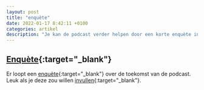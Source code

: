 ```yaml
---
layout: post
title: "enquète"
date: 2022-01-17 8:42:11 +0100
categories: artikel
description: "Je kan de podcast verder helpen door een korte enquète in te vullen. Je inbreng wordt sterk gewaardeerd."
---
```

## [Enquète](https://docs.google.com/forms/d/1zyjgTTT8xxz15LECucCNDQGfM75Ymu_Y4_wGYD-RTOA/edit){:target="_blank"}
Er loopt een [enquète](https://docs.google.com/forms/d/1zyjgTTT8xxz15LECucCNDQGfM75Ymu_Y4_wGYD-RTOA/edit){:target="_blank"} over de toekomst van de podcast. Leuk als je deze zou willen [invullen](https://docs.google.com/forms/d/1zyjgTTT8xxz15LECucCNDQGfM75Ymu_Y4_wGYD-RTOA/edit){:target="_blank"}.

<!--  You’ll find this post in your `_posts` directory. Go ahead and edit it and re-build the site to see your changes. You can rebuild the site in many different ways, but the most common way is to run `jekyll serve`, which launches a web server and auto-regenerates your site when a file is updated.

Jekyll requires blog post files to be named according to the following format:
Welkom op de nieuwe website van Geschiedenis van België.
Alle hulp is welkom, je vindt de code op Github


`YEAR-MONTH-DAY-title.MARKUP`

Where `YEAR` is a four-digit number, `MONTH` and `DAY` are both two-digit numbers, and `MARKUP` is the file extension representing the format used in the file. After that, include the necessary front matter. Take a look at the source for this post to get an idea about how it works.

Jekyll also offers powerful support for code snippets:

{% highlight ruby %}
def print_hi(name)
  puts "Hi, #{name}"
end
print_hi('Tom')
#=> prints 'Hi, Tom' to STDOUT.
{% endhighlight %}

Check out the [Jekyll docs][jekyll-docs] for more info on how to get the most out of Jekyll. File all bugs/feature requests at [Jekyll’s GitHub repo][jekyll-gh]. If you have questions, you can ask them on [Jekyll Talk][jekyll-talk].

[jekyll-docs]: https://jekyllrb.com/docs/home
[jekyll-gh]:   https://github.com/jekyll/jekyll
[jekyll-talk]: https://talk.jekyllrb.com/ -->
